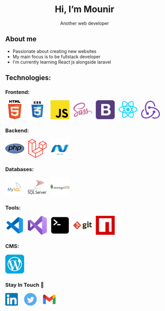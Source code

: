 <h1 align="center">
 Hi, I’m Mounir</h1>
 <p align="center">Another web developer</p>

  <h2>About me</h2>

- Passionate about creating new websites
- My main focus is to be fullstack developer
- I'm currently learning React js alongside laravel

<h2>Technologies:</h2>
<h3>Frontend:</h3>

<p>
<img src="./icons/html-5-svgrepo-com.svg" alt="html" width="60" height="60" style="margin-right:.5rem"/>
<img src="./icons/css3-logo-svgrepo-com.svg" alt="css3" width="60" height="60" style="margin-right:.5rem"/>
<img src="./icons/javascript-svgrepo-com.svg" alt="javascript" width="60" height="60" style="margin-right:.5rem"/>
<img src="./icons/sass-svgrepo-com.svg" alt="sass" width="60" height="60" style="margin-right:.5rem"/>
<img src="./icons/bootstrap-svgrepo-com.svg" alt="bootstrap" width="60" height="60" style="margin-right:.5rem"/>
<img src="./icons/reactjs.svg" alt="react js" width="60" height="60" style="margin-right:.5rem"/>
<img src="./icons/react-redux.svg" alt="redux" width="60" height="60" style="margin-right:.5rem"/>
</p>
<h3>Backend:</h3>
<p>
<img src="./icons/php.svg" alt="php" width="60" height="60" style="margin-right:.5rem"/>
<img src="./icons/laravel-logo.svg" alt="laravel" width="60" height="60" style="margin-right:.5rem"/>
<img src="./icons/asp-logo.png" alt="asp.net" width="60" height="60" style="margin-right:.5rem"/>
</p>
<h3>Databases:</h3>
<p>
<img src="./icons/mysql-logo.svg" alt="mysql" width="60" height="60" style="margin-right:.5rem"/>
<img src="./icons/microsoft-sql-server-logo.svg" alt="sql server" width="60" height="60" style="margin-right:.5rem"/>
<img src="./icons/mongodb.svg" alt="mongodb" width="60" height="60" style="margin-right:.5rem"/>
<p>
<h3>Tools:</h3>
<p>
<img src="./icons/vscode-svgrepo-com.svg" alt="vscode" width="60" height="60" style="margin-right:.5rem"/>
<img src="./icons/visual-studio-logo.svg" alt="vscode" width="60" height="60" style="margin-right:.5rem"/>
<img src="./icons/terminal-svgrepo-com.svg" alt="terminal" width="60" height="60" style="margin-right:.5rem"/>
<img src="./icons/git-svgrepo-com.svg" alt="gitbash" width="60" height="60" style="margin-right:.5rem"/>
<img src="./icons/npm-logo.svg" alt="npm" width="60" height="60" style="margin-right:.5rem"/>

<h3>CMS:</h3>
<p>
<img src="./icons/wordpress-logo.svg" alt="npm" width="60" height="60" style="margin-right:.5rem"/>
</p>

<h3>Stay In Touch 👋</h3>
<p>
<a href="https://www.linkedin.com/in/mounir-moutawakil-11419b128//" target="_blank"><img align="center" src="icons/linkedin-svgrepo-com.svg" alt="me in linkedin" height="40" width="40" style="margin-right:1rem"/></a>
<a href="https://twitter.com/mounirmotawakil" target="_blank"><img align="center" src="icons/twitter-svgrepo-com.svg" alt="twitter" height="40" width="40" style="margin-right:1rem"/></a>
<a href = "mailto:mounirmoutawakil4@gmail.com" target="_blank"><img align="center" src="icons/google-gmail-svgrepo-com.svg" alt="gmail" height="40" width="40"/></a>
</p>

<!--
**mounir-m4/mounir-m4** is a ✨ _special_ ✨ repository because its `README.md` (this file) appears on your GitHub profile.

Here are some ideas to get you started:

- 🔭 I’m currently working on ...
- 🌱 I’m currently learning ...
- 👯 I’m looking to collaborate on ...
- 🤔 I’m looking for help with ...
- 💬 Ask me about ...
- 📫 How to reach me: ...
- 😄 Pronouns: ...
- ⚡ Fun fact: ...
-->
